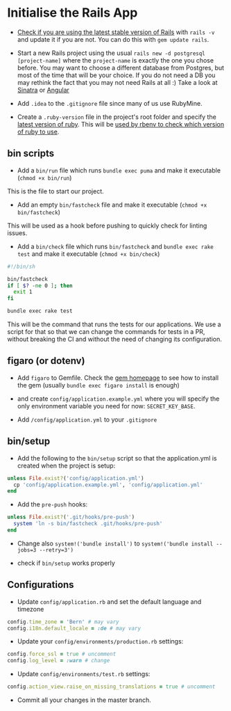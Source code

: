 # Initialise the Rails App

* [Check if you are using the latest stable version of Rails](http://rubyonrails.org/) with `rails -v` and update it if you are not. You can do this with `gem update rails`.

* Start a new Rails project using the usual `rails new -d postgresql [project-name]` where the `project-name` is exactly the one you chose before.
You may want to choose a different database from Postgres, but most of the time that will be your choice.
If you do not need a DB you may rethink the fact that you may not need Rails at all :) Take a look at [Sinatra](http://www.sinatrarb.com/) or [Angular](https://angular.io/)

* Add `.idea` to the `.gitignore` file since many of us use RubyMine.

* Create a `.ruby-version` file in the project's root folder and specify the [latest version of ruby](https://www.ruby-lang.org/en/downloads/).
This will be [used by rbenv to check which version of ruby to use](https://github.com/rbenv/rbenv#choosing-the-ruby-version).

## bin scripts

* Add a `bin/run` file which runs `bundle exec puma` and make it executable (`chmod +x bin/run`)

This is the file to start our project.

* Add an empty `bin/fastcheck` file and make it executable (`chmod +x bin/fastcheck`)

This will be used as a hook before pushing to quickly check for linting issues.

* Add a `bin/check` file which runs `bin/fastcheck` and `bundle exec rake test` and make it executable (`chmod +x bin/check`)

```sh
#!/bin/sh

bin/fastcheck
if [ $? -ne 0 ]; then
  exit 1
fi

bundle exec rake test
```

This will be the command that runs the tests for our applications.
We use a script for that so that we can change the commands for tests in a PR, without breaking the CI and without the need of changing its configuration.

## figaro (or dotenv)

* Add `figaro` to Gemfile. Check the [gem homepage](https://github.com/laserlemon/figaro) to see how to install the gem
(usually `bundle exec figaro install` is enough)

*  and create `config/application.example.yml` where you will specify the only environment variable you need for now:
`SECRET_KEY_BASE`.

* Add `/config/application.yml` to your `.gitignore`

## bin/setup

* Add the following to the `bin/setup` script so that the application.yml is created when the project is setup:

```ruby
unless File.exist?('config/application.yml') 
  cp 'config/application.example.yml', 'config/application.yml'
end
```

* Add the `pre-push` hooks:

```ruby
unless File.exist?('.git/hooks/pre-push')
  system 'ln -s bin/fastcheck .git/hooks/pre-push'
end
```

* Change also  `system!('bundle install')` to `system!('bundle install --jobs=3 --retry=3')`

* check if `bin/setup` works properly

## Configurations

* Update `config/application.rb` and set the default language and timezone
```ruby
config.time_zone = 'Bern' # may vary
config.i18n.default_locale = :de # may vary
```

* Update your `config/environments/production.rb` settings:
```ruby
config.force_ssl = true # uncomment
config.log_level = :warn # change
```

* Update `config/environments/test.rb` settings:
```ruby
config.action_view.raise_on_missing_translations = true # uncomment
```

* Commit all your changes in the master branch.
